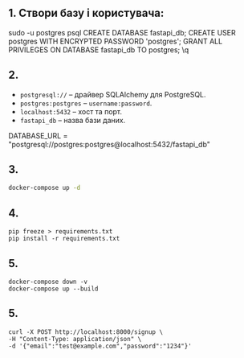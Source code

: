 ## 1. Створи базу і користувача:

sudo -u postgres psql
CREATE DATABASE fastapi_db;
CREATE USER postgres WITH ENCRYPTED PASSWORD 'postgres';
GRANT ALL PRIVILEGES ON DATABASE fastapi_db TO postgres;
\q

## 2.

* `postgresql://` – драйвер SQLAlchemy для PostgreSQL.
* `postgres:postgres` – `username:password`.
* `localhost:5432` – хост та порт.
* `fastapi_db` – назва бази даних.

DATABASE_URL = "postgresql://postgres:postgres@localhost:5432/fastapi_db"

## 3.

```bash
docker-compose up -d
```

## 4.

```
pip freeze > requirements.txt
pip install -r requirements.txt
```
## 5.

```
docker-compose down -v
docker-compose up --build
```
## 5.

```
curl -X POST http://localhost:8000/signup \
-H "Content-Type: application/json" \
-d '{"email":"test@example.com","password":"1234"}'
```